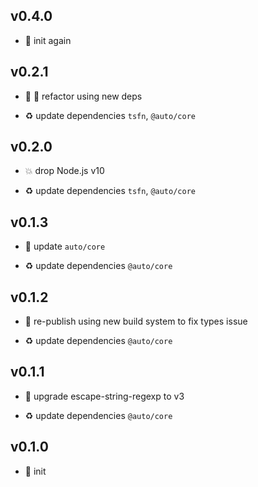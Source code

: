 ## v0.4.0

* 🐣 init again

## v0.2.1

* 🐞 🐞 refactor using new deps

* ♻️ update dependencies `tsfn`, `@auto/core`

## v0.2.0

* 💥 drop Node.js v10

* ♻️ update dependencies `tsfn`, `@auto/core`

## v0.1.3

* 🐞 update `auto/core`

* ♻️ update dependencies `@auto/core`

## v0.1.2

* 🐞 re-publish using new build system to fix types issue

* ♻️ update dependencies `@auto/core`

## v0.1.1

* 🐞 upgrade escape-string-regexp to v3

* ♻️ update dependencies `@auto/core`

## v0.1.0

* 🐣 init

